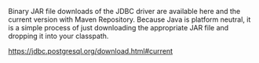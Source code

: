 Binary JAR file downloads of the JDBC driver are available here and the current version with Maven Repository. 
Because Java is platform neutral, it is a simple process of just downloading the appropriate JAR file and dropping it into your classpath. 

https://jdbc.postgresql.org/download.html#current